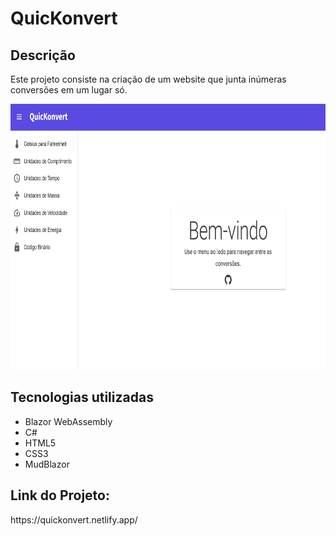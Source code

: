 <h1>QuicKonvert</h1>
<h2>Descrição</h2>
<p>Este projeto consiste na criação de um website que junta inúmeras conversões em um lugar só.</p>
<p align="center">
  <a href="https://quickonvert.netlify.app/">
    <img height="425" width="800" src="https://github.com/FelipeCostaq/quickonvert/blob/master/welcomeQK.png?raw=true" alt="Imagem do Site QuicKonvert">
  <a/>
</p>
<h2>Tecnologias utilizadas</h2>
<ul>
  <li>Blazor WebAssembly</li>
  <li>C#</li>
  <li>HTML5</li>
  <li>CSS3</li>
  <li>MudBlazor</li>
</ul>
<h2>Link do Projeto: </h2>
<p>https://quickonvert.netlify.app/</p>

